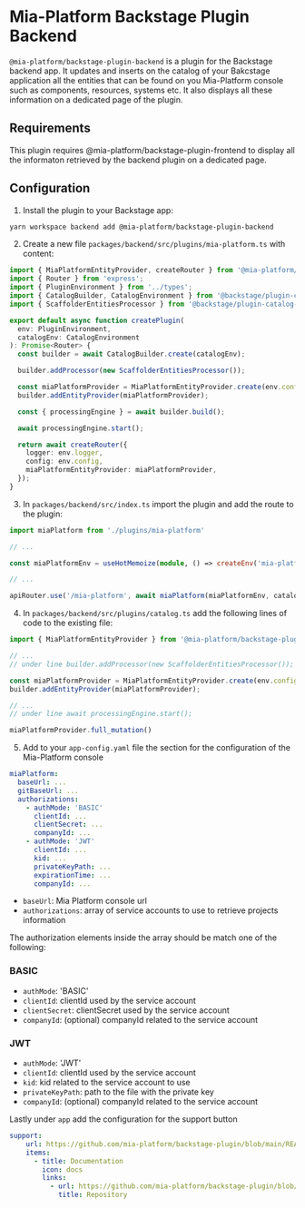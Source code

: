 # Mia-Platform Backstage Plugin Backend

`@mia-platform/backstage-plugin-backend` is a plugin for the Backstage backend app. It updates and inserts on the catalog of your Bakcstage application all the entities that can be found on you Mia-Platform console such as components, resources, systems etc. It also displays all these information on a dedicated page of the plugin.

## Requirements

This plugin requires @mia-platform/backstage-plugin-frontend to display all the informaton retrieved by the backend plugin on a dedicated page.

## Configuration

1. Install the plugin to your Backstage app:
```sh
yarn workspace backend add @mia-platform/backstage-plugin-backend
```
2. Create a new file `packages/backend/src/plugins/mia-platform.ts` with content:

```ts
import { MiaPlatformEntityProvider, createRouter } from '@mia-platform/backstage-plugin-backend';
import { Router } from 'express';
import { PluginEnvironment } from '../types';
import { CatalogBuilder, CatalogEnvironment } from '@backstage/plugin-catalog-backend';
import { ScaffolderEntitiesProcessor } from '@backstage/plugin-catalog-backend-module-scaffolder-entity-model';

export default async function createPlugin(
  env: PluginEnvironment,
  catalogEnv: CatalogEnvironment
): Promise<Router> {
  const builder = await CatalogBuilder.create(catalogEnv);

  builder.addProcessor(new ScaffolderEntitiesProcessor());

  const miaPlatformProvider = MiaPlatformEntityProvider.create(env.config, env.logger);
  builder.addEntityProvider(miaPlatformProvider);

  const { processingEngine } = await builder.build();

  await processingEngine.start();

  return await createRouter({
    logger: env.logger,
    config: env.config,
    miaPlatformEntityProvider: miaPlatformProvider,
  });
}
```

3. In `packages/backend/src/index.ts` import the plugin and add the route to the plugin:

```ts
import miaPlatform from './plugins/mia-platform'

// ...

const miaPlatformEnv = useHotMemoize(module, () => createEnv('mia-platform'));

// ...

apiRouter.use('/mia-platform', await miaPlatform(miaPlatformEnv, catalogEnv));
```
4. In `packages/backend/src/plugins/catalog.ts` add the following lines of code to the existing file:

```ts
import { MiaPlatformEntityProvider } from '@mia-platform/backstage-plugin-backend';

// ...
// under line builder.addProcessor(new ScaffolderEntitiesProcessor());

const miaPlatformProvider = MiaPlatformEntityProvider.create(env.config, env.logger);
builder.addEntityProvider(miaPlatformProvider);

// ... 
// under line await processingEngine.start();

miaPlatformProvider.full_mutation()
```

5. Add to your `app-config.yaml` file the section for the configuration of the Mia-Platform console

```yaml
miaPlatform:
  baseUrl: ...
  gitBaseUrl: ...
  authorizations:
    - authMode: 'BASIC'
      clientId: ...
      clientSecret: ...
      companyId: ...
    - authMode: 'JWT'
      clientId: ...
      kid: ...
      privateKeyPath: ...
      expirationTime: ...
      companyId: ...
```

- `baseUrl`: Mia Platform console url
- `authorizations`: array of service accounts to use to retrieve projects information

The authorization elements inside the array should be match one of the following:

### BASIC
- `authMode`: 'BASIC'
- `clientId`: clientId used by the service account
- `clientSecret`: clientSecret used by the service account
- `companyId`: (optional) companyId related to the service account

### JWT
- `authMode`: 'JWT'
- `clientId`: clientId used by the service account
- `kid`: kid related to the service account to use
- `privateKeyPath`: path to the file with the private key
- `companyId`: (optional) companyId related to the service account

 Lastly under `app` add the configuration for the support button

```yaml
support:
    url: https://github.com/mia-platform/backstage-plugin/blob/main/README.md
    items: 
      - title: Documentation
        icon: docs
        links:
          - url: https://github.com/mia-platform/backstage-plugin/blob/main/README.md
            title: Repository
```